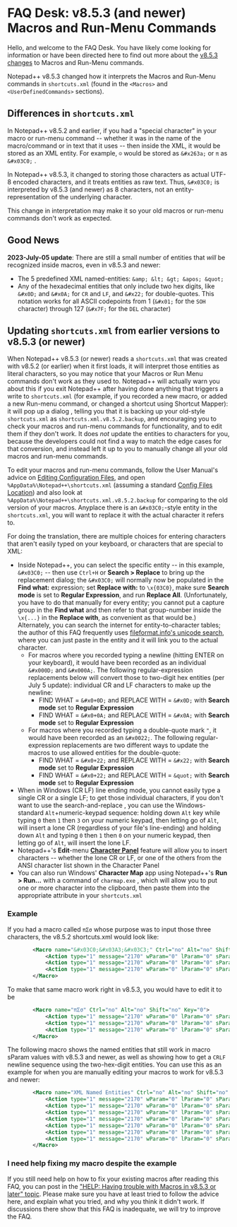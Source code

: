 # FAQ Desk: v8.5.3 (and newer) Macros and Run-Menu Commands

Hello, and welcome to the FAQ Desk. You have likely come looking for information or have been directed here to find out more about the [v8.5.3 changes](/topic/24462/notepad-v8-5-3-release) to Macros and Run-Menu commands.

Notepad++ v8.5.3 changed how it interprets the Macros and Run-Menu commands in `shortcuts.xml` (found in the `<Macros>` and `<UserDefinedCommands>` sections).

## Differences in `shortcuts.xml`

In Notepad++ v8.5.2 and earlier, if you had a "special character" in your macro or run-menu command -- whether it was in the name of the macro/command or in text that it uses -- then inside the XML, it would be stored as an XML entity. For example, `☺` would be stored as `&#x263a;` or `π` as `&#x03C0;` .

In Notepad++ v8.5.3, it changed to storing those characters as actual UTF-8 encoded characters, and it treats entities as raw text.  Thus, `&#x03C0;` is interpreted by v8.5.3  (and newer) as 8 characters, not an entity-representation of the underlying character.

This change in interpretation may make it so your old macros or run-menu commands don't work as expected.

## Good News

**2023-July-05 update**: There are still a small number of entities that _will_ be recognized inside macros, even in v8.5.3 and newer:

* The 5 predefined XML named-entities: `&amp; &lt; &gt; &apos; &quot;`
* Any of the hexadecimal entities that only include two hex digits, like `&#x0D;` and `&#x0A;` for `CR` and `LF`, and `&#x22;` for double-quotes.  This notation works for all ASCII codepoints from 1 (`&#x01;` for the `SOH` character) through 127 (`&#x7F;` for the `DEL` character)

## Updating `shortcuts.xml` from earlier versions to v8.5.3 (or newer) 

When Notepad++ v8.5.3 (or newer) reads a `shortcuts.xml` that was created with v8.5.2 (or earlier) when it first loads, it will interpret those entities as literal characters, so you may notice that your Macros or Run Menu commands don't work as they used to.  Notepad++ will actually warn you about this if you exit Notepad++ after having done anything that triggers a write to `shortcuts.xml` (for example, if you recorded a new macro, or added a new Run-menu command, or changed a shortcut using Shortcut Mapper): it will pop up a dialog , telling you that it is backing up your old-style `shortcuts.xml` as `shortcuts.xml.v8.5.2.backup`, and encouraging you to check your macros and run-menu commands for functionality, and to edit them if they don't work.  It does _not_ update the entities to characters for you, because the developers could not find a way to match the edge cases for that conversion, and instead left it up to you to manually change all your old macros and run-menu commands.

To edit your macros and run-menu commands, follow the User Manual's advice on [Editing Configuration Files](https://npp-user-manual.org/docs/config-files/#editing-configuration-files), and open `%AppData%\Notepad++\shortcuts.xml` (assuming a standard [Config Files Location](https://npp-user-manual.org/docs/config-files/#configuration-files-location)) and also look at `%AppData%\Notepad++\shortcuts.xml.v8.5.2.backup` for comparing to the old version of your macros.  Anyplace there is an `&#x03C0;`-style entity in the `shortcuts.xml`, you will want to replace it with the actual character it refers to. 

For doing the translation, there are multiple choices for entering characters that aren't easily typed on your keyboard, or characters that are special to XML:
- Inside Notepad++, you can select the specific entity -- in this example, `&#x03C0;` -- then use `Ctrl+H` or **Search > Replace** to bring up the replacement dialog; the `&#x03C0;` will normally now be populated in the **Find what:** expression; set **Replace with:** to `\x{03C0}`, make sure **Search mode** is set to **Regular Expression**, and run **Replace All**.  (Unfortunately, you have to do that manually for every entity; you cannot put a capture group in the **Find what** and then refer to that group-number inside the `\x{...}` in the **Replace with**, as convenient as that would be.)  Alternately, you can search the internet for entity-to-character tables; the author of this FAQ frequently uses [fileformat.info's unicode search](https://www.fileformat.info/info/unicode/char/search.htm?preview=entity), where you can just paste in the entity and it will link you to the actual character.
  - For macros where you recorded typing a newline (hitting ENTER on your keyboard), it would have been recorded as an individual `&#x000D;` and `&#x000A;`.  The following regular-expression replacements below will convert those to two-digit hex entities (per July 5 update): individual CR and LF characters to make up the newline:
      - FIND WHAT = `&#x0+0D;` and REPLACE WITH = `&#x0D;` with **Search mode** set to **Regular Expression**
      - FIND WHAT = `&#x0+0A;` and REPLACE WITH = `&#x0A;` with **Search mode** set to **Regular Expression**
  - For macros where you recorded typing a double-quote mark `"`, it would have been recorded as an `&#x0022;`.  The following regular-expression replacements are two different ways to update the macros to use allowed entities for the double-quote:
      - FIND WHAT = `&#x0+22;` and REPLACE WITH = `&#x22;` with **Search mode** set to **Regular Expression**
      - FIND WHAT = `&#x0+22;` and REPLACE WITH = `&quot;` with **Search mode** set to **Regular Expression**
- When in Windows (CR LF) line ending mode, you cannot easily type a single CR or a single LF; to get those individual characters, if you don't want to use the search-and-replace , you can use the Windows-standard `Alt`+numeric-keypad sequence: holding down `Alt` key while typing `0` then `1` then `3` on your numeric keypad, then letting go of `Alt`, will insert a lone CR (regardless of your file's line-ending) and holding down `Alt` and typing `0` then `1` then `0` on your numeric keypad, then letting go of `Alt`, will insert the lone LF.  
- Notepad++'s **Edit**-menu [**Character Panel**](https://npp-user-manual.org/docs/editing/#character-panel) feature will allow you to insert characters -- whether the lone CR or LF, or one of the others from the ANSI character list shown in the Character Panel
- You can also run Windows' **Character Map** app using Notepad++'s **Run > Run...** with a command of `charmap.exe` , which will allow you to put one or more character into the clipboard, then paste them into the appropriate attribute in your `shortcuts.xml`

### Example

If you had a macro called `πΣσ` whose purpose was to input those three characters, the v8.5.2 shortcuts.xml would look like:
```xml
        <Macro name="&#x03C0;&#x03A3;&#x03C3;" Ctrl="no" Alt="no" Shift="no" Key="0">
            <Action type="1" message="2170" wParam="0" lParam="0" sParam="&#x03C0;" />
            <Action type="1" message="2170" wParam="0" lParam="0" sParam="&#x03A3;" />
            <Action type="1" message="2170" wParam="0" lParam="0" sParam="&#x03C3;" />
        </Macro>
```

To make that same macro work right in v8.5.3, you would have to edit it to be
```xml
        <Macro name="πΣσ" Ctrl="no" Alt="no" Shift="no" Key="0">
            <Action type="1" message="2170" wParam="0" lParam="0" sParam="π" />
            <Action type="1" message="2170" wParam="0" lParam="0" sParam="Σ" />
            <Action type="1" message="2170" wParam="0" lParam="0" sParam="σ" />
        </Macro>
```

The following macro shows the named entities that still work in macro sParam values with v8.5.3 and newer, as well as showing how to get a `CRLF` newline sequence using the two-hex-digit entities.  You can use this as an example for when you are manually editing your macros to work for v8.5.3 and newer:

```xml
        <Macro name="XML Named Entities" Ctrl="no" Alt="no" Shift="no" Key="0">
            <Action type="1" message="2170" wParam="0" lParam="0" sParam="&amp;" />
            <Action type="1" message="2170" wParam="0" lParam="0" sParam="&lt;" />
            <Action type="1" message="2170" wParam="0" lParam="0" sParam="&gt;" />
            <Action type="1" message="2170" wParam="0" lParam="0" sParam="&apos;" />
            <Action type="1" message="2170" wParam="0" lParam="0" sParam="&quot;" />
            <Action type="1" message="2170" wParam="0" lParam="0" sParam="&#x0D;" />
            <Action type="1" message="2170" wParam="0" lParam="0" sParam="&#x0A;" />
        </Macro>
```

### I need help fixing my macro despite the example

If you still need help on how to fix your existing macros after reading this FAQ, you can post in the ["HELP: Having trouble with Macros in v8.5.3 or later" topic](https://community.notepad-plus-plus.org/topic/24477/help-having-trouble-with-macros-in-v8-5-3-or-later).  Please make sure you have at least tried to follow the advice here, and explain what you tried, and why you think it didn't work.  If discussions there show that this FAQ is inadequate, we will try to improve the FAQ.
